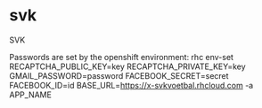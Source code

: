 svk
===

SVK

Passwords are set by the openshift environment:
rhc env-set RECAPTCHA_PUBLIC_KEY=key RECAPTCHA_PRIVATE_KEY=key GMAIL_PASSWORD=password FACEBOOK_SECRET=secret FACEBOOK_ID=id BASE_URL=https://x-svkvoetbal.rhcloud.com -a APP_NAME
